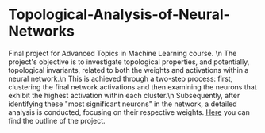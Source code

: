 # Topological-Analysis-of-Neural-Networks
Final project for Advanced Topics in Machine Learning course. \n
The project's objective is to investigate topological properties, and potentially, topological invariants, related to both the weights and activations within a neural network.\n 
This is achieved through a two-step process: first, clustering the final network activations and then examining the neurons that exhibit the highest activation within each cluster.\n
Subsequently, after identifying these "most significant neurons" in the network, a detailed analysis is conducted, focusing on their respective weights.
[Here](/Topological_analysis_of_neural_network.pdf) you can find the outline of the project.
